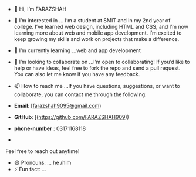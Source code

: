 - 👋 Hi, I’m FARAZSHAH
- 👀 I’m interested in ... I’m a student at SMIT and in my 2nd year of college. I’ve learned web design, including HTML and CSS, and I’m now learning more about web and mobile app development. I’m excited to keep growing my skills and work on projects that make a difference.
- 🌱 I’m currently learning ...web and app development 
- 💞️ I’m looking to collaborate on ...I’m open to collaborating! If you’d like to help or have ideas, feel free to fork the repo and send a pull request. You can also let me know if you have any feedback.
- 📫 How to reach me ...If you have questions, suggestions, or want to collaborate, you can contact me through the following:

- **Email**: [farazshah9095@gmail.com)
- **GitHub**: [(https://github.com/FARAZSHAH909))
- **phone-number** : 03171168118
- 
Feel free to reach out anytime!
- 😄 Pronouns: ... he /him
- ⚡ Fun fact: ...

<!---
FARAZSHAH909/FARAZSHAH909 is a ✨ special ✨ repository because its `README.md` (this file) appears on your GitHub profile.
You can click the Preview link to take a look at your changes.
--->
